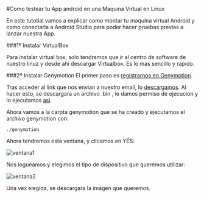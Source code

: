 #Como testear tu App android en una Maquina Virtual en Linux

En este tutotial vamos a explicar como montar tu maquina virtual Android y como conectarla a Android Studio para poder hacer pruebas previas a lanzar nuestra App.

###1º Instalar VirtualBox

Para instalar virtual box, solo tendremos que ir al centro de software de nuestro linuz y desde ahi descargar Virtualbox. Es lo mas sencillo y rapido.

###2º Instalar Genymotion
 El primer paso es [registrarnos en Genymotion](https://www.genymotion.com/#!/auth/account-creation).
 
 Tras acceder al link que nos envian a nuestro email, lo [descargamos](https://www.genymotion.com/#!/download). Al hacer esto, se descargara un archivo .bin , le damos permiso de ejecucion y lo ejecutamos [asi](http://showterm.io/81fc6d57e822570542781).
 
Ahora vamos a la carpta genymotion que se ha creado y ejecutamos el archivo genymotion  con:

	./genymotion
    
Ahora tendremos esta ventana, y clicamos en YES:

![ventana1](https://github.com/IV-2014/VirtualBoard/blob/master/Images/tutoVM1.png)

Nos logueamos y elegimos el tipo de dispositivo que queremos utilizar:

![ventana2](https://github.com/IV-2014/VirtualBoard/blob/master/Images/tutoVM2.png)

Una vex elegida, se descargara la imagen que queremos.

